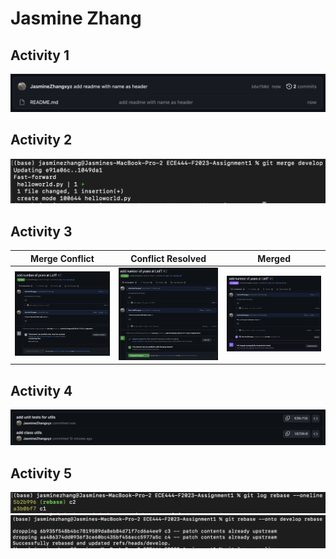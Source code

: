 # Jasmine Zhang

## Activity 1
![activity 1](images/activity1.png)

## Activity 2
![activity 2](images/activity2.png)

## Activity 3

| Merge Conflict                          | Conflict Resolved                       | Merged                                  |
| --------------------------------------- | --------------------------------------- | --------------------------------------- |
| ![activity 3.1](images/activity3_1.png) | ![activity 3.2](images/activity3_2.png) | ![activity 3.3](images/activity3_3.png) |

## Activity 4
![activity 4](images/activity4.png)

## Activity 5
![activity 5.1](images/activity5_1.png)
![activity 5.2](images/activity5_2.png)